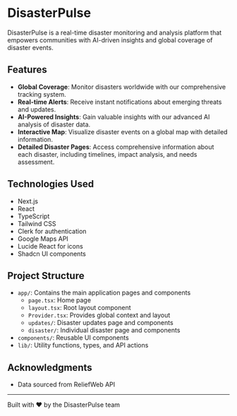 # DisasterPulse

DisasterPulse is a real-time disaster monitoring and analysis platform that empowers communities with AI-driven insights and global coverage of disaster events.

## Features

- **Global Coverage**: Monitor disasters worldwide with our comprehensive tracking system.
- **Real-time Alerts**: Receive instant notifications about emerging threats and updates.
- **AI-Powered Insights**: Gain valuable insights with our advanced AI analysis of disaster data.
- **Interactive Map**: Visualize disaster events on a global map with detailed information.
- **Detailed Disaster Pages**: Access comprehensive information about each disaster, including timelines, impact analysis, and needs assessment.

## Technologies Used

- Next.js
- React
- TypeScript
- Tailwind CSS
- Clerk for authentication
- Google Maps API
- Lucide React for icons
- Shadcn UI components

## Project Structure

- `app/`: Contains the main application pages and components
  - `page.tsx`: Home page
  - `layout.tsx`: Root layout component
  - `Provider.tsx`: Provides global context and layout
  - `updates/`: Disaster updates page and components
  - `disaster/`: Individual disaster page and components
- `components/`: Reusable UI components
- `lib/`: Utility functions, types, and API actions

## Acknowledgments

- Data sourced from ReliefWeb API

---

Built with ❤️ by the DisasterPulse team
